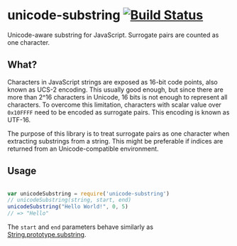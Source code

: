 # unicode-substring [![Build Status](https://travis-ci.org/lautis/unicode-substring.svg?branch=master)](https://travis-ci.org/lautis/unicode-substring)

Unicode-aware substring for JavaScript. Surrogate pairs are counted as one character.

## What?

Characters in JavaScript strings are exposed as 16-bit code points, also known as UCS-2 encoding. This usually good enough, but since there are more than 2^16 characters in Unicode, 16 bits is not enough to represent all characters. To overcome this limitation, characters with scalar value over `0x10FFFF` need to be encoded as surrogate pairs. This encoding is known as UTF-16.

The purpose of this library is to treat surrogate pairs as one character when extracting substrings from a string. This might be preferable if indices are returned from an Unicode-compatible environment.

## Usage

```javascript

var unicodeSubstring = require('unicode-substring')
// unicodeSubstring(string, start, end)
unicodeSubstring("Hello World!", 0, 5)
// => "Hello"
```

The `start` and `end` parameters behave similarly as [String.prototype.substring](https://developer.mozilla.org/en/docs/Web/JavaScript/Reference/Global_Objects/String/substring).

